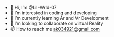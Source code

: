 - 👋 Hi, I’m @Lil-Wrld-07
- 👀 I’m interested in coding and developing
- 🌱 I’m currently learning Ar and Vr Development
- 💞️ I’m looking to collaborate on virtual Reality
- 📫 How to reach me ak034921@gmail.com

<!---
Lil-Wrld-07/Lil-Wrld-07 is a ✨ special ✨ repository because its `README.md` (this file) appears on your GitHub profile.
You can click the Preview link to take a look at your changes.
--->
